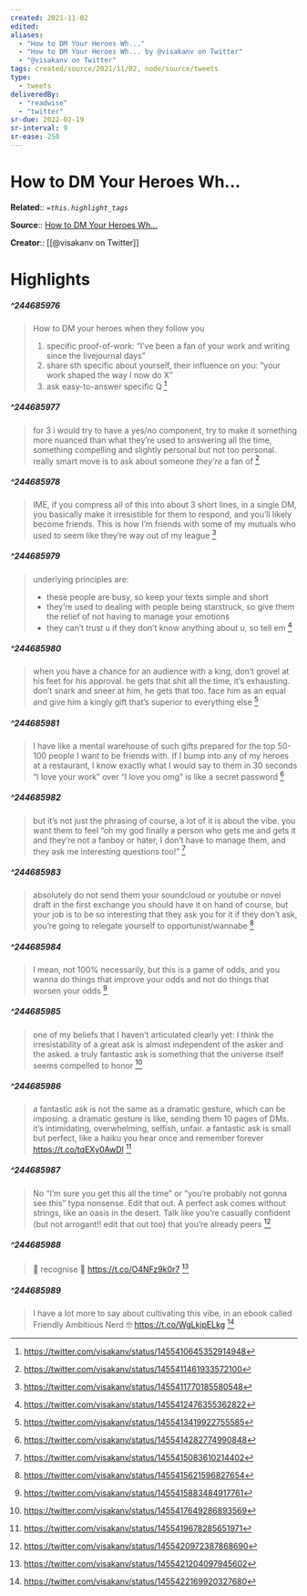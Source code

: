 ```yaml
---
created: 2021-11-02
edited: 
aliases:
  - "How to DM Your Heroes Wh..."
  - "How to DM Your Heroes Wh... by @visakanv on Twitter"
  - "@visakanv on Twitter"
tags: created/source/2021/11/02, node/source/tweets
type: 
  - tweets
deliveredBy: 
  - "readwise"
  - "twitter"
sr-due: 2022-02-19
sr-interval: 9
sr-ease: 250
---
```

# How to DM Your Heroes Wh...

**Related**:: 
*`=this.highlight_tags`*

**Source**:: [How to DM Your Heroes Wh...](https://twitter.com/visakanv/status/1455410645352914948)

**Creator**:: [[@visakanv on Twitter]]

# Highlights
##### ^244685976
  
> How to DM your heroes when they follow you
> 1. specific proof-of-work: “I’ve been a fan of your work and writing since the livejournal days”
> 2. share sth specific about yourself, their influence on you: “your work shaped the way I now do X”
> 3. ask easy-to-answer specific Q 
  [^244685976]

[^244685976]: https://twitter.com/visakanv/status/1455410645352914948

##### ^244685977
  
> for 3 i would try to have a yes/no component, try to make it something more nuanced than what they’re used to answering all the time, something compelling and slightly personal but not too personal. really smart move is to ask about someone *they’re* a fan of 
  [^244685977]

[^244685977]: https://twitter.com/visakanv/status/1455411461933572100

##### ^244685978
  
> IME, if you compress all of this into about 3 short lines, in a single DM, you basically make it irresistible for them to respond, and you’ll likely become friends. 
> This is how I’m friends with some of my mutuals who used to seem like they’re way out of my league 
  [^244685978]

[^244685978]: https://twitter.com/visakanv/status/1455411770185580548

##### ^244685979
  
> underlying principles are: 
> - these people are busy, so keep your texts simple and short
> - they’re used to dealing with people being starstruck, so give them the relief of not having to manage your emotions
> - they can’t trust u if they don’t know anything about u, so tell em 
  [^244685979]

[^244685979]: https://twitter.com/visakanv/status/1455412476355362822

##### ^244685980
  
> when you have a chance for an audience with a king, don’t grovel at his feet for his approval. he gets that shit all the time, it’s exhausting. don’t snark and sneer at him, he gets that too. face him as an equal and give him a kingly gift that’s superior to everything else 
  [^244685980]

[^244685980]: https://twitter.com/visakanv/status/1455413419922755585

##### ^244685981
  
> I have like a mental warehouse of such gifts prepared for the top 50-100 people I want to be friends with. If I bump into any of my heroes at a restaurant, I know exactly what I would say to them in 30 seconds
> “I love your work” over “I love you omg” is like a secret password 
  [^244685981]

[^244685981]: https://twitter.com/visakanv/status/1455414282774990848

##### ^244685982
  
> but it’s not just the phrasing of course, a lot of it is about the vibe. you want them to feel “oh my god finally a person who gets me and gets it and they’re not a fanboy or hater, I don’t have to manage them, and they ask me interesting questions too!” 
  [^244685982]

[^244685982]: https://twitter.com/visakanv/status/1455415083610214402

##### ^244685983
  
> absolutely do not send them your soundcloud or youtube or novel draft in the first exchange
> you should have it on hand of course, but your job is to be so interesting that they ask you for it
> if they don’t ask, you’re going to relegate yourself to opportunist/wannabe 
  [^244685983]

[^244685983]: https://twitter.com/visakanv/status/1455415621596827654

##### ^244685984
  
> I mean, not 100% necessarily, but this is a game of odds, and you wanna do things that improve your odds and not do things that worsen your odds 
  [^244685984]

[^244685984]: https://twitter.com/visakanv/status/1455415883484917761

##### ^244685985
  
> one of my beliefs that I haven’t articulated clearly yet: 
> I think the irresistability of a great ask is almost independent of the asker and the asked. 
> a truly fantastic ask is something that the universe itself seems compelled to honor 
  [^244685985]

[^244685985]: https://twitter.com/visakanv/status/1455417649286893569

##### ^244685986
  
> a fantastic ask is not the same as a dramatic gesture, which can be imposing. a dramatic gesture is like, sending them 10 pages of DMs. it’s intimidating, overwhelming, selfish, unfair.
> a fantastic ask is small but perfect, like a haiku you hear once and remember forever https://t.co/tqEXy0AwDl 
  [^244685986]

[^244685986]: https://twitter.com/visakanv/status/1455419678285651971

##### ^244685987
  
> No “I’m sure you get this all the time” or “you’re probably not gonna see this” typa nonsense. Edit that out. A perfect ask comes without strings, like an oasis in the desert. Talk like you’re casually confident (but not arrogant!! edit that out too) that you’re already peers 
  [^244685987]

[^244685987]: https://twitter.com/visakanv/status/1455420972387868690

##### ^244685988
  
> 👑 recognise 👑 https://t.co/O4NFz9k0r7 
  [^244685988]

[^244685988]: https://twitter.com/visakanv/status/1455421204097945602

##### ^244685989
  
> I have a lot more to say about cultivating this vibe, in an ebook called Friendly Ambitious Nerd 🤓 https://t.co/WgLkjpELkg 
  [^244685989]

[^244685989]: https://twitter.com/visakanv/status/1455422169920327680

